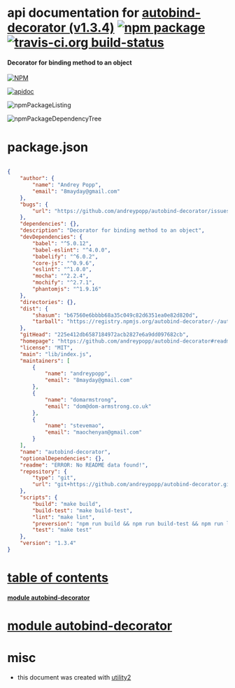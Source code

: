 # api documentation for  [autobind-decorator (v1.3.4)](https://github.com/andreypopp/autobind-decorator#readme)  [![npm package](https://img.shields.io/npm/v/npmdoc-autobind-decorator.svg?style=flat-square)](https://www.npmjs.org/package/npmdoc-autobind-decorator) [![travis-ci.org build-status](https://api.travis-ci.org/npmdoc/node-npmdoc-autobind-decorator.svg)](https://travis-ci.org/npmdoc/node-npmdoc-autobind-decorator)
#### Decorator for binding method to an object

[![NPM](https://nodei.co/npm/autobind-decorator.png?downloads=true)](https://www.npmjs.com/package/autobind-decorator)

[![apidoc](https://npmdoc.github.io/node-npmdoc-autobind-decorator/build/screenCapture.buildNpmdoc.browser._2Fhome_2Ftravis_2Fbuild_2Fnpmdoc_2Fnode-npmdoc-autobind-decorator_2Ftmp_2Fbuild_2Fapidoc.html.png)](https://npmdoc.github.io/node-npmdoc-autobind-decorator/build/apidoc.html)

![npmPackageListing](https://npmdoc.github.io/node-npmdoc-autobind-decorator/build/screenCapture.npmPackageListing.svg)

![npmPackageDependencyTree](https://npmdoc.github.io/node-npmdoc-autobind-decorator/build/screenCapture.npmPackageDependencyTree.svg)



# package.json

```json

{
    "author": {
        "name": "Andrey Popp",
        "email": "8mayday@gmail.com"
    },
    "bugs": {
        "url": "https://github.com/andreypopp/autobind-decorator/issues"
    },
    "dependencies": {},
    "description": "Decorator for binding method to an object",
    "devDependencies": {
        "babel": "^5.0.12",
        "babel-eslint": "^4.0.0",
        "babelify": "^6.0.2",
        "core-js": "^0.9.6",
        "eslint": "^1.0.0",
        "mocha": "^2.2.4",
        "mochify": "^2.7.1",
        "phantomjs": "^1.9.16"
    },
    "directories": {},
    "dist": {
        "shasum": "b67560e6bbbb68a35c049c82d6351ea0e82d820d",
        "tarball": "https://registry.npmjs.org/autobind-decorator/-/autobind-decorator-1.3.4.tgz"
    },
    "gitHead": "225e412db6587184972acb2827e6a9dd097682cb",
    "homepage": "https://github.com/andreypopp/autobind-decorator#readme",
    "license": "MIT",
    "main": "lib/index.js",
    "maintainers": [
        {
            "name": "andreypopp",
            "email": "8mayday@gmail.com"
        },
        {
            "name": "domarmstrong",
            "email": "dom@dom-armstrong.co.uk"
        },
        {
            "name": "stevemao",
            "email": "maochenyan@gmail.com"
        }
    ],
    "name": "autobind-decorator",
    "optionalDependencies": {},
    "readme": "ERROR: No README data found!",
    "repository": {
        "type": "git",
        "url": "git+https://github.com/andreypopp/autobind-decorator.git"
    },
    "scripts": {
        "build": "make build",
        "build-test": "make build-test",
        "lint": "make lint",
        "preversion": "npm run build && npm run build-test && npm run lint && npm run test",
        "test": "make test"
    },
    "version": "1.3.4"
}
```



# <a name="apidoc.tableOfContents"></a>[table of contents](#apidoc.tableOfContents)

#### [module autobind-decorator](#apidoc.module.autobind-decorator)



# <a name="apidoc.module.autobind-decorator"></a>[module autobind-decorator](#apidoc.module.autobind-decorator)



# misc
- this document was created with [utility2](https://github.com/kaizhu256/node-utility2)
